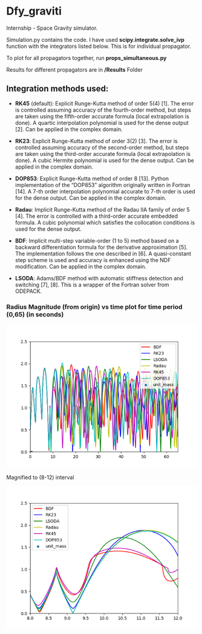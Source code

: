 # Dfy_graviti
Internship - Space Gravity simulator.

Simulation.py contains the code. I have used __scipy.integrate.solve_ivp__ function with the integrators listed below. This is for individual propagator.

To plot for all propagators together, run __props_simultaneous.py__

Results for different propagators are in __/Results__ Folder

## Integration methods used:

* __RK45__ (default): Explicit Runge-Kutta method of order 5(4) [1]. The error is controlled assuming accuracy of the fourth-order method, but steps are taken using the fifth-order accurate formula (local extrapolation is done). A quartic interpolation polynomial is used for the dense output [2]. Can be applied in the complex domain.

* __RK23__: Explicit Runge-Kutta method of order 3(2) [3]. The error is controlled assuming accuracy of the second-order method, but steps are taken using the third-order accurate formula (local extrapolation is done). A cubic Hermite polynomial is used for the dense output. Can be applied in the complex domain.

* __DOP853__: Explicit Runge-Kutta method of order 8 [13]. Python implementation of the “DOP853” algorithm originally written in Fortran [14]. A 7-th order interpolation polynomial accurate to 7-th order is used for the dense output. Can be applied in the complex domain.

* __Radau__: Implicit Runge-Kutta method of the Radau IIA family of order 5 [4]. The error is controlled with a third-order accurate embedded formula. A cubic polynomial which satisfies the collocation conditions is used for the dense output.

* __BDF__: Implicit multi-step variable-order (1 to 5) method based on a backward differentiation formula for the derivative approximation [5]. The implementation follows the one described in [6]. A quasi-constant step scheme is used and accuracy is enhanced using the NDF modification. Can be applied in the complex domain.

* __LSODA__: Adams/BDF method with automatic stiffness detection and switching [7], [8]. This is a wrapper of the Fortran solver from ODEPACK.

### Radius Magnitude (from origin) vs time plot for time period (0,65) (in seconds)

![image](https://github.com/Stav42/Dfy_graviti/blob/main/Propagators.png)

Magnified to (8-12) interval

![image](https://github.com/Stav42/Dfy_graviti/blob/main/8%20sec%20-%2012%20sec.png)
